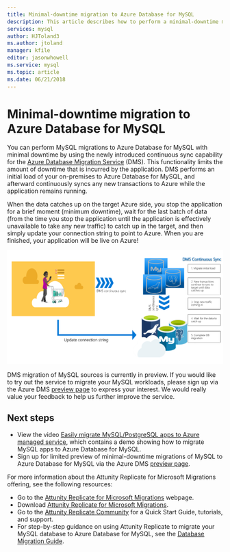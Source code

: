 ```yaml
---
title: Minimal-downtime migration to Azure Database for MySQL
description: This article describes how to perform a minimal-downtime migration of a MySQL database to Azure Database for MySQL by using the Azure Database Migration Service.
services: mysql
author: HJToland3
ms.author: jtoland
manager: kfile
editor: jasonwhowell
ms.service: mysql
ms.topic: article
ms.date: 06/21/2018
---
```


# Minimal-downtime migration to Azure Database for MySQL
You can perform MySQL migrations to Azure Database for MySQL with minimal downtime by using the newly introduced continuous sync capability for the [Azure Database Migration Service](https://aka.ms/get-dms) (DMS). This functionality limits the amount of downtime that is incurred by the application. DMS performs an initial load of your on-premises to Azure Database for MySQL, and afterward continuously syncs any new transactions to Azure while the application remains running.

When the data catches up on the target Azure side, you stop the application for a brief moment (minimum downtime), wait for the last batch of data (from the time you stop the application until the application is effectively unavailable to take any new traffic) to catch up in the target, and then simply update your connection string to point to Azure. When you are finished, your application will be live on Azure!

![Continuous sync with the Azure Database Migration Service](./media/howto-migrate-online/ContinuousSync.png)

DMS migration of MySQL sources is currently in preview. If you would like to try out the service to migrate your MySQL workloads, please sign up via the Azure DMS [preview page](https://aka.ms/dms-preview) to express your interest. We would really value your feedback to help us further improve the service.

## Next steps

- View the video [Easily migrate MySQL/PostgreSQL apps to Azure managed service](https://medius.studios.ms/Embed/Video/THR2201?sid=THR2201), which contains a demo showing how to migrate MySQL apps to Azure Database for MySQL.
- Sign up for limited preview of minimal-downtime migrations of MySQL to Azure Database for MySQL via the Azure DMS [preview page](https://aka.ms/dms-preview).


For more information about the Attunity Replicate for Microsoft Migrations offering, see the following resources:
 - Go to the [Attunity Replicate for Microsoft Migrations](https://aka.ms/attunity-replicate) webpage.
 - Download [Attunity Replicate for Microsoft Migrations](http://discover.attunity.com/download-replicate-microsoft-lp6657.html).
 - Go to the [Attunity Replicate Community](https://aka.ms/attunity-community) for a Quick Start Guide, tutorials, and support.
 - For step-by-step guidance on using Attunity Replicate to migrate your MySQL database to Azure Database for MySQL, see the [Database Migration Guide](https://datamigration.microsoft.com/scenario/mysql-to-azuremysql).